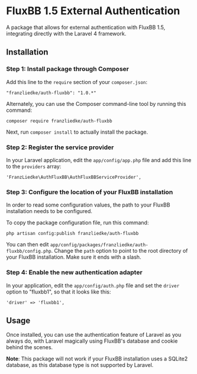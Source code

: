 # FluxBB 1.5 External Authentication

A package that allows for external authentication with FluxBB 1.5, integrating
directly with the Laravel 4 framework.

## Installation

### Step 1: Install package through Composer

Add this line to the `require` section of your `composer.json`:

    "franzliedke/auth-fluxbb": "1.0.*"

Alternately, you can use the Composer command-line tool by running this command:

    composer require franzliedke/auth-fluxbb

Next, run `composer install` to actually install the package.

### Step 2: Register the service provider

In your Laravel application, edit the `app/config/app.php` file and add this
line to the `providers` array:

    'FranzLiedke\AuthFluxBB\AuthFluxBBServiceProvider',

### Step 3: Configure the location of your FluxBB installation

In order to read some configuration values, the path to your FluxBB installation
needs to be configured.

To copy the package configuration file, run this command:

    php artisan config:publish franzliedke/auth-fluxbb

You can then edit `app/config/packages/franzliedke/auth-fluxbb/config.php`.
Change the `path` option to point to the root directory of your FluxBB
installation. Make sure it ends with a slash.

### Step 4: Enable the new authentication adapter

In your application, edit the `app/config/auth.php` file and set the `driver`
option to "fluxbb1", so that it looks like this:

    'driver' => 'fluxbb1',

## Usage

Once installed, you can use the authentication feature of Laravel as you always
do, with Laravel magically using FluxBB's database and cookie behind the scenes.

**Note**: This package will not work if your FluxBB installation uses a SQLite2 database, as this database type is not supported by Laravel.
